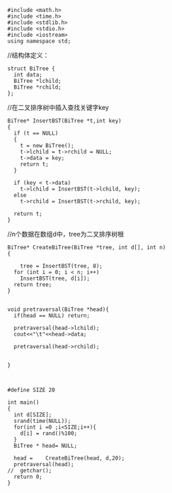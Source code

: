     
    #include <math.h>
    #include <time.h>
    #include <stdlib.h>
    #include <stdio.h>
    #include <iostream>
    using namespace std;

//结构体定义：  

    struct BiTree {
      int data;
      BiTree *lchild;
      BiTree *rchild;
    };  
    
//在二叉排序树中插入查找关键字key  


    BiTree* InsertBST(BiTree *t,int key)
    {
      if (t == NULL)
      {
        t = new BiTree();
        t->lchild = t->rchild = NULL;
        t->data = key;
        return t;
      }

      if (key < t->data) 
        t->lchild = InsertBST(t->lchild, key);
      else
        t->rchild = InsertBST(t->rchild, key);

      return t;
    }  

//n个数据在数组d中，tree为二叉排序树根  

    BiTree* CreateBiTree(BiTree *tree, int d[], int n)
    {

        tree = InsertBST(tree, 8);
      for (int i = 0; i < n; i++)
        InsertBST(tree, d[i]);
      return tree;
    }


    void pretraversal(BiTree *head){
      if(head == NULL) return;

      pretraversal(head->lchild);
      cout<<"\t"<<head->data;

      pretraversal(head->rchild);


    }  
   
   

    #define SIZE 20

    int main()
    {
      int d[SIZE];
      srand(time(NULL));
      for(int i =0 ;i<SIZE;i++){
        d[i] = rand()%100;
      }
      BiTree * head= NULL;

      head = 	CreateBiTree(head, d,20);
      pretraversal(head);
    //	getchar();
      return 0;
    }
